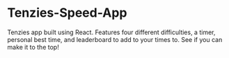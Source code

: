 # Tenzies-Speed-App
Tenzies app built using React. Features four different difficulties, a timer, personal best time, and leaderboard to add to your times to. See if you can make it to the top!
